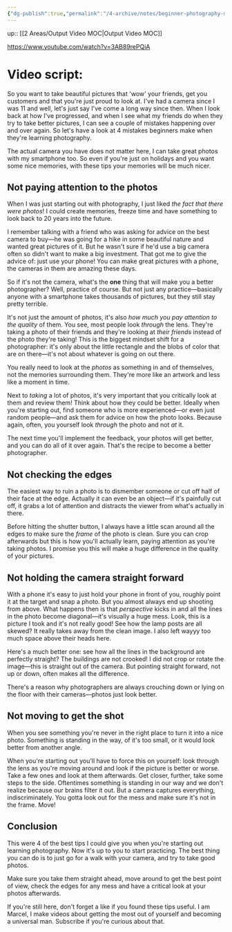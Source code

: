 ```yaml
---
{"dg-publish":true,"permalink":"/4-archive/notes/beginner-photography-mistakes-video-script/"}
---
```


up:: [[2 Areas/Output Video MOC\|Output Video MOC]]

https://www.youtube.com/watch?v=3AB89rePQiA

# Video script:

So you want to take beautiful pictures that 'wow' your friends, get you customers and that you're just proud to look at. I've had a camera since I was 11 and well, let's just say I've come a long way since then. When I look back at how I've progressed, and when I see what my friends do when they try to take better pictures, I can see a couple of mistakes happening over and over again. So let's have a look at 4 mistakes beginners make when they're learning photography.

The actual camera you have does not matter here, I can take great photos with my smartphone too. So even if you're just on holidays and you want some nice memories, with these tips your memories will be much nicer.

## Not paying attention to the photos
When I was just starting out with photography, I just liked *the fact that there were photos*! I could create memories, freeze time and have something to look back to 20 years into the future.

I remember talking with a friend who was asking for advice on the best camera to buy—he was going for a hike in some beautiful nature and wanted great pictures of it. But he wasn't sure if he'd use a big camera often so didn't want to make a big investment. That got me to give the advice of: just use your phone! You can make great pictures with a phone, the cameras in them are amazing these days.

So if it's not the camera, what's the **one** thing that will make you a better photographer? Well, practice of course. But not just any practice—basically anyone with a smartphone takes thousands of pictures, but they still stay pretty terrible.

It's not just the amount of photos, it's also *how much you pay attention to the quality* of them. You see, most people look *through* the lens. They're taking a photo of their friends and they're looking at *their friends* instead of the photo they're taking! This is the biggest mindset shift for a photographer: it's only about the little rectangle and the blobs of color that are on there—it's not about whatever is going on out there.

You really need to look at the *photos* as something in and of themselves, not the memories surrounding them. They're more like an artwork and less like a moment in time.

Next to *taking* a lot of photos, it's very important that you critically look at them and review them! Think about how they could be better. Ideally when you're starting out, find someone who is more experienced—or even just random people—and ask them for advice on how the photo looks. Because again, often, you yourself look *through* the photo and not *at* it.

The next time you'll implement the feedback, your photos will get better, and you can do all of it over again. That's the recipe to become a better photographer.

## Not checking the edges
The easiest way to ruin a photo is to dismember someone or cut off half of their face at the edge. Actually it can even be an object—if it's painfully cut off, it grabs a lot of attention and distracts the viewer from what's actually in there.

Before hitting the shutter button, I always have a little scan around all the edges to make sure the *frame* of the photo is clean. Sure you can crop afterwards but this is how you'll actually learn, paying attention as you're taking photos. I promise you this will make a huge difference in the quality of your pictures.

## Not holding the camera straight forward
With a phone it's easy to just hold your phone in front of you, roughly point it at the target and snap a photo. But you almost always end up shooting from above. What happens then is that *perspective* kicks in and all the lines in the photo become diagonal—it's visually a huge mess. Look, this is a picture I took and it's not really good! See how the lamp posts are all skewed? It really takes away from the clean image. I also left wayyy too much space above their heads here.

Here's a much better one: see how all the lines in the background are perfectly straight? The buildings are not crooked! I did not crop or rotate the image—this is straight out of the camera. But pointing straight forward, not up or down, often makes all the difference.

There's a reason why photographers are always crouching down or lying on the floor with their cameras—photos just look better.

## Not moving to get the shot
When you see something you're never in the right place to turn it into a nice photo. Something is standing in the way, of it's too small, or it would look better from another angle.

When you're starting out you'll have to force this on yourself: look through the lens as you're moving around and look if the picture is better or worse. Take a few ones and look at them afterwards. Get closer, further, take some steps to the side. Oftentimes something is standing in our way and we don't realize because our brains filter it out. But a camera captures everything, indiscriminately. You gotta look out for the mess and make sure it's not in the frame. Move!

## Conclusion
This were 4 of the best tips I could give you when you're starting out learning photography. Now it's up to you to start practicing. The best thing you can do is to just go for a walk with your camera, and try to take good photos.

Make sure you take them straight ahead, move around to get the best point of view, check the edges for any mess and have a critical look at your photos afterwards.

If you're still here, don't forget a like if you found these tips useful. I am Marcel, I make videos about getting the most out of yourself and becoming a universal man. Subscribe if you're curious about that.